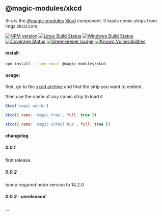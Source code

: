 ## @magic-modules/xkcd

this is the [@magic-modules](https://github.com/magic-modules)
[Xkcd](https://xckd.com) component. It loads comic strips from imgs.xkcd.com.

[![NPM version][npm-image]][npm-url]
[![Linux Build Status][travis-image]][travis-url]
[![Windows Build Status][appveyor-image]][appveyor-url]
[![Coverage Status][coveralls-image]][coveralls-url]
[![Greenkeeper badge][greenkeeper-image]][greenkeeper-url]
[![Known Vulnerabilities][snyk-image]][snyk-url]

#### install:
```bash
npm install --save-exact @magic-modules/xkcd
```

#### usage:
first, go to the
[xkcd archive](https://xkcd.com/archive/)
and find the strip you want to embed.

then use the name of any comic strip to load it

```javascript
Xkcd('magic words')
```

```javascript
Xkcd({ name: 'magic_tree', full: true })
```

```javascript
Xkcd({ name: 'magic school bus', full: true })
```

#### changelog

##### 0.0.1
first release.

##### 0.0.2
bump required node version to 14.2.0

##### 0.0.3 - unreleased
...

[npm-image]: https://img.shields.io/npm/v/@magic-modules/xkcd.svg
[npm-url]: https://www.npmjs.com/package/@magic-modules/xkcd
[travis-image]: https://img.shields.io/travis/com/magic-modules/xkcd/master
[travis-url]: https://travis-ci.com/magic-modules/xkcd
[appveyor-image]: https://img.shields.io/appveyor/ci/magicmodules/xkcd/master.svg
[appveyor-url]: https://ci.appveyor.com/project/magicmodules/xkcd/branch/master
[coveralls-image]: https://coveralls.io/repos/github/magic-modules/xkcd/badge.svg
[coveralls-url]: https://coveralls.io/github/magic-modules/xkcd
[greenkeeper-image]: https://badges.greenkeeper.io/magic-modules/xkcd.svg
[greenkeeper-url]: https://badges.greenkeeper.io/magic-modules/xkcd.svg
[snyk-image]: https://snyk.io/test/github/magic-modules/xkcd/badge.svg
[snyk-url]: https://snyk.io/test/github/magic-modules/xkcd
